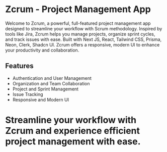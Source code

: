 # Zcrum - Project Management App
Welcome to Zcrum, a powerful, full-featured project management app designed to streamline your workflow with Scrum methodology. Inspired by tools like Jira, Zcrum helps you manage projects, organize sprint cycles, and track issues with ease. Built with Next JS, React, Tailwind CSS, Prisma, Neon, Clerk, Shadcn UI. Zcrum offers a responsive, modern UI to enhance your productivity and collaboration.

## Features

- Authentication and User Management
- Organization and Team Collaboration
- Project and Sprint Management
- Issue Tracking
- Responsive and Modern UI

# Streamline your workflow with Zcrum and experience efficient project management with ease.